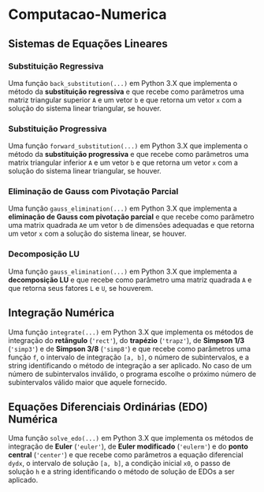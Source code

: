 # Computacao-Numerica

## Sistemas de Equações Lineares
### Substituição Regressiva
Uma função ```back_substitution(...)``` em Python 3.X que implementa o método da **substituição regressiva** e que recebe como parâmetros uma matriz triangular superior ```A``` e um vetor ```b``` e que retorna um vetor ```x``` com a solução do sistema linear triangular, se houver.
### Substituição Progressiva
Uma função ```forward_substitution(...)``` em Python 3.X que implementa o método da **substituição progressiva** e que recebe como parâmetros uma matrix triangular inferior ```A``` e um vetor ```b``` e que retorna um vetor ```x``` com a solução do sistema linear triangular, se houver.
### Eliminação de Gauss com Pivotação Parcial
Uma função ```gauss_elimination(...)``` em Python 3.X que implementa a **eliminação de Gauss com pivotação parcial** e que recebe como parâmetro uma matrix  quadrada ```A```e um vetor ```b``` de dimensões adequadas e que retorna um vetor ```x``` com a solução do sistema linear, se houver.
### Decomposição LU
Uma função ```gauss_elimination(...)``` em Python 3.X que implementa a **decomposição LU** e que recebe como parâmetro uma matriz  quadrada ```A``` e que retorna seus fatores ```L``` e ```U```, se houverem.

## Integração Numérica
Uma função ```integrate(...)``` em Python 3.X que implementa os métodos de integração do **retângulo** (```'rect'```), do **trapézio** (```'trapz'```), de **Simpson 1/3** (```'simp3'```) e de **Simpson 3/8** (```'simp8'```) e que recebe como parâmetros uma função ```f```, o intervalo de integração ```[a, b]```, o número de subintervalos, e a string identificando o método de integração a ser aplicado. No caso de um número de subintervalos inválido, o programa escolhe o próximo número de subintervalos válido maior que aquele fornecido. 

## Equações Diferenciais Ordinárias (EDO) Numérica 
Uma função ```solve_edo(...)``` em Python 3.X que implementa os métodos de integração de **Euler** (```'euler'```), de **Euler modificado** (```'eulerm'```) e do **ponto central** (```'center'```) e que recebe como parâmetros a equação diferencial ```dydx```, o intervalo de solução ```[a, b]```, a condição inicial ```x0```, o passo de solução ```h``` e a string identificando o método de solução de EDOs a ser aplicado.
